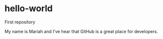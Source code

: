 # hello-world
First repository

My name is Mariah and I've hear that GitHub is a great place for developers.
